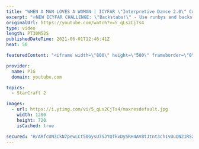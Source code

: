 ```yaml
---
title: "WHEN A MAN LOVES A WOMAN | ICYFAR \"Interpretive Dance 2.0\" Compilation"
excerpt: "🔥NEW ICYFAR CHALLENGE: \"Backstabs!\" - Use runbys and backstab maneuvres to pick your opponent apart. Send submissions to eonblu95@gmail.com as attachment AND only ICYFAR as the subject. Max 1 replay per person. Latest submission is on the 15th May  0:00 Game 1 15:30 Game 2 20:43 Game 3  In this week’s"
originalUrl: https://youtube.com/watch?v=5_qLs2CjTs4
type: video
length: PT30M52S
publishedDateTime: 2021-06-01T12:46:41Z
heat: 50

featuredContent: "<iframe width=\"800\" height=\"500\" frameborder=\"0\" src=\"https://www.youtube.com/embed/5_qLs2CjTs4\" allow=\"accelerometer; autoplay; encrypted-media; gyroscope; picture-in-picture\" allowfullscreen></iframe>"

provider:
  name: PiG
  domain: youtube.com

topics:
  - StarCraft 2

images:
  - url: https://i.ytimg.com/vi/5_qLs2CjTs4/maxresdefault.jpg
    width: 1280
    height: 720
    isCached: true

secured: "H/ARfcUN3CkN7pewLCt50GysU7SJYQTkvDy5RH4AV8tJtnt3ch1vUuQN21RSzmuPFUiNKH284Hc4lnjUxGX47KrLbNYcIPxYNXiPJ1Y3G+LDqsRafS5+Rch/DExY6lrra703ZOszdS+lZPMkqilz9esbH5Y0bV3fXrz4o4PnfsrkFzcmxfJH2aBAiZP45h3lmkbtDy8RDJx+Eza+5T+QnLTuGmE/h27AJJbRo3btdzTW1UTYXuPAiL86OI5sHh2U08qQJgHYc7x/PF1R3kRElkZ6JbbLwXiIWs5DaaxmqVkGSCDtoIn3MOHajNXjClyX5ny8SVx4gZp3JvNpkbQAHcrO/QfztMs31fPDsGZaebFxZEkl3IoiCqGE2UlxPQR2UlcQp3fhd30hGsH8ymO5OSbKNQSr13hHPq6EjY/GATU=;9VgZ4zdrUFsAD3pEbMrxmQ=="
---
```


